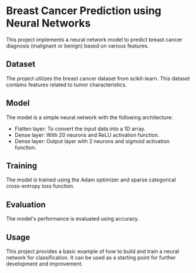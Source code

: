 # Breast Cancer Prediction using Neural Networks

This project implements a neural network model to predict breast cancer diagnosis (malignant or benign) based on various features.

## Dataset

The project utilizes the breast cancer dataset from scikit-learn. This dataset contains features related to tumor characteristics.

## Model

The model is a simple neural network with the following architecture:

- Flatten layer: To convert the input data into a 1D array.
- Dense layer: With 20 neurons and ReLU activation function.
- Dense layer: Output layer with 2 neurons and sigmoid activation function.

## Training

The model is trained using the Adam optimizer and sparse categorical cross-entropy loss function.

## Evaluation

The model's performance is evaluated using accuracy.

## Usage

This project provides a basic example of how to build and train a neural network for classification. It can be used as a starting point for further development and improvement.
